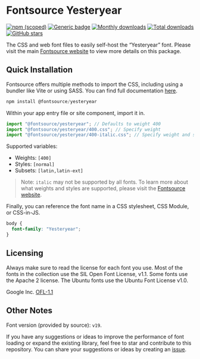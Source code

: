 # Fontsource Yesteryear

[![npm (scoped)](https://img.shields.io/npm/v/@fontsource/yesteryear?color=brightgreen)](https://www.npmjs.com/package/@fontsource/yesteryear) [![Generic badge](https://img.shields.io/badge/fontsource-passing-brightgreen)](https://github.com/fontsource/fontsource) [![Monthly downloads](https://badgen.net/npm/dm/@fontsource/yesteryear)](https://github.com/fontsource/fontsource) [![Total downloads](https://badgen.net/npm/dt/@fontsource/yesteryear)](https://github.com/fontsource/fontsource) [![GitHub stars](https://img.shields.io/github/stars/fontsource/fontsource.svg?style=social&label=Star)](https://github.com/fontsource/fontsource/stargazers)

The CSS and web font files to easily self-host the “Yesteryear” font. Please visit the main [Fontsource website](https://fontsource.org/fonts/yesteryear) to view more details on this package.

## Quick Installation

Fontsource offers multiple methods to import the CSS, including using a bundler like Vite or using SASS. You can find full documentation [here](https://fontsource.org/docs/getting-started/introduction).

```javascript
npm install @fontsource/yesteryear
```

Within your app entry file or site component, import it in.

```javascript
import "@fontsource/yesteryear"; // Defaults to weight 400
import "@fontsource/yesteryear/400.css"; // Specify weight
import "@fontsource/yesteryear/400-italic.css"; // Specify weight and style
```

Supported variables:
- Weights: `[400]`
- Styles: `[normal]`
- Subsets: `[latin,latin-ext]`

> Note: `italic` may not be supported by all fonts. To learn more about what weights and styles are supported, please visit the [Fontsource website](https://fontsource.org/fonts/yesteryear).

Finally, you can reference the font name in a CSS stylesheet, CSS Module, or CSS-in-JS.

```css
body {
  font-family: "Yesteryear";
}
```

## Licensing
Always make sure to read the license for each font you use. Most of the fonts in the collection use the SIL Open Font License, v1.1. Some fonts use the Apache 2 license. The Ubuntu fonts use the Ubuntu Font License v1.0.

Google Inc.
[OFL-1.1](http://scripts.sil.org/OFL)

## Other Notes
Font version (provided by source): `v19`.

If you have any suggestions or ideas to improve the performance of font loading or expand the existing library, feel free to star and contribute to this repository. You can share your suggestions or ideas by creating an [issue](https://github.com/fontsource/fontsource/issues).